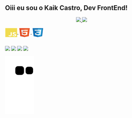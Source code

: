 ## Oiii eu sou o Kaik Castro, Dev FrontEnd!
<div align="center">
  <a href="https://github.com/Castro71">
  <img height="180em" src="https://github-readme-stats.vercel.app/api?username=castro71&show_icons=true&theme=github_dark&include_all_commits=true&count_private=true"/>
  <img height="180em" src="https://github-readme-stats.vercel.app/api/top-langs/?username=castro71&layout=compact&langs_count=7&theme=github_dark"/>
</div>
  <div style="display: inline_block"><br>
  <img align="center" alt="Rafa-Js" height="30" width="40" src="https://raw.githubusercontent.com/devicons/devicon/master/icons/javascript/javascript-plain.svg">
  <img align="center" alt="Castro-HTML" height="30" width="40" src="https://raw.githubusercontent.com/devicons/devicon/master/icons/html5/html5-original.svg">
  <img align="center" alt="Castro-CSS" height="30" width="40" src="https://raw.githubusercontent.com/devicons/devicon/master/icons/css3/css3-original.svg">
</div>
  
##
  
<div>
 <a href:"https://twitter.com/kaikcastroo" target:"_blank"><img src="https://img.shields.io/badge/Twitter-1DA1F2?style=for-the-badge&logo=twitter&logoColor=white" target="_blank"></a>
 <a href:"https://www.instagram.com/castroo_gb/" target:"_blank"><img src="https://img.shields.io/badge/Instagram-E4405F?style=for-the-badge&logo=instagram&logoColor=white" target="_blank"></a>
<a href:"https://contacts.google.com/person/c4665627028276101870?hl=pt_BR" target:"_blank"><img src="https://img.shields.io/badge/Gmail-D14836?style=for-the-badge&logo=gmail&logoColor=white" target="_blank"></a>
<a href:""><img src="https://img.shields.io/badge/LinkedIn-0077B5?style=for-the-badge&logo=linkedin&logoColor=white" target="_blank"</img></a>
  
  ![Snake animation](https://github.com/rafaballerini/rafaballerini/blob/output/github-contribution-grid-snake.svg)
  
  </div>
